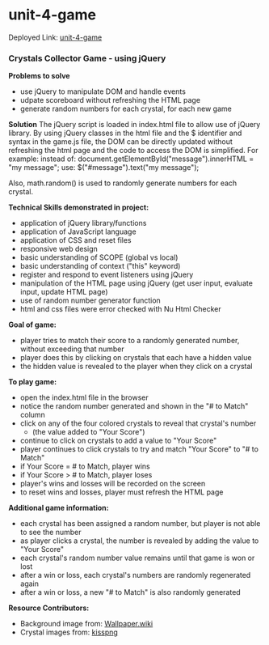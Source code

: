 # unit-4-game
Deployed Link: [unit-4-game](https://vwhope.github.io/unit-4-game/)
### Crystals Collector Game - using jQuery

**Problems to solve**
* use jQuery to manipulate DOM and handle events
* udpate scoreboard without refreshing the HTML page
* generate random numbers for each crystal, for each new game

**Solution**
The jQuery script is loaded in index.html file to allow use of jQuery library. By using jQuery classes in the html file and the $ identifier and syntax in the
game.js file, the DOM can be directly updated without refreshing the html page and the code to access the DOM is simplified. For example:
    instead of: document.getElementById("message").innerHTML = "my message";
    use: $("#message").text("my message");

Also, math.random() is used to randomly generate numbers for each crystal.

**Technical Skills demonstrated in project:**
* application of jQuery library/functions
* application of JavaScript language
* application of CSS and reset files
* responsive web design
* basic understanding of SCOPE (global vs local)
* basic understanding of context ("this" keyword)
* register and respond to event listeners using jQuery
* manipulation of the HTML page using jQuery (get user input, evaluate input, update HTML page)
* use of random number generator function
* html and css files were error checked with Nu Html Checker
    
**Goal of game:**
* player tries to match their score to a randomly generated number, without exceeding that number 
* player does this by clicking on crystals that each have a hidden value
* the hidden value is revealed to the player when they click on a crystal 

**To play game:**
* open the index.html file in the browser
* notice the random number generated and shown in the "# to Match" column
* click on any of the four colored crystals to reveal that crystal's number
    * (the value added to "Your Score")
* continue to click on crystals to add a value to "Your Score"
* player continues to click crystals to try and match "Your Score" to "# to Match"
* if Your Score = # to Match, player wins
* if Your Score > # to Match, player loses
* player's wins and losses will be recorded on the screen
* to reset wins and losses, player must refresh the HTML page

**Additional game information:**
* each crystal has been assigned a random number, but player is not able to see the number
* as player clicks a crystal, the number is revealed by adding the value to "Your Score"
* each crystal's random number value remains until that game is won or lost
* after a win or loss, each crystal's numbers are randomly regenerated again
* after a win or loss, a new "# to Match" is also randomly generated

**Resource Contributors:**
* Background image from: [Wallpaper.wiki](https://wallpaper.wiki/crystal-wallpaper-free-download.html/2/)
* Crystal images from: [kisspng](https://kisspng.com/)


    



